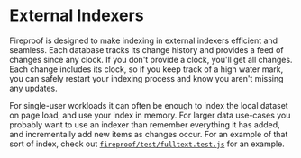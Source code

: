 # External Indexers

Fireproof is designed to make indexing in external indexers efficient and seamless. Each database tracks its change history and provides a feed of changes since any clock. If you don't provide a clock, you'll get all changes. Each change includes its clock, so if you keep track of a high water mark, you can safely restart your indexing process and know you aren't missing any updates.

For single-user workloads it can often be enough to index the local dataset on page load, and use your index in memory. For larger data use-cases you probably want to use an indexer than remember everything it has added, and incrementally add new items as changes occur. For an example of that sort of index, check out [`fireproof/test/fulltext.test.js`]() for an example.

